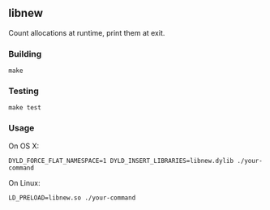 ## libnew

Count allocations at runtime, print them at exit.

### Building

```
make
```

### Testing

```
make test
```

### Usage

On OS X:

```
DYLD_FORCE_FLAT_NAMESPACE=1 DYLD_INSERT_LIBRARIES=libnew.dylib ./your-command
```

On Linux:

```
LD_PRELOAD=libnew.so ./your-command
```